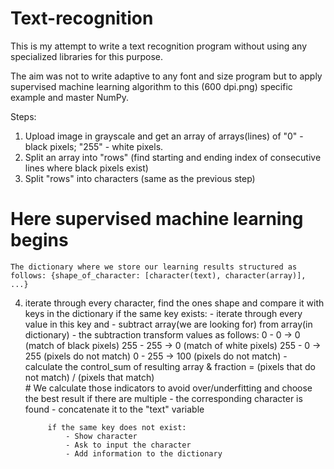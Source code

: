 # Text-recognition

This is my attempt to write a text recognition program without using any specialized libraries for this purpose.

The aim was not to write adaptive to any font and size program but to apply supervised machine learning algorithm to 
this (600 dpi.png) specific example and master NumPy.

Steps:
1) Upload image in grayscale and get an array of arrays(lines) of "0" - black pixels; "255" - white pixels.
2) Split an array into "rows" (find starting and ending index of consecutive lines where black pixels exist)
3) Split "rows" into characters (same as the previous step)

# Here supervised machine learning begins
	The dictionary where we store our learning results structured as follows: {shape_of_character: [character(text), character(array)], ...}
	
4) iterate through every character, find the ones shape and compare it with keys in the dictionary
			if the same key exists:
				- iterate through every value in this key and
				- subtract array(we are looking for) from  array(in dictionary)
				- the subtraction transform values as follows: 
																										 0 - 0 -> 0 (match of black pixels)
																										 255 - 255 -> 0 (match of white pixels)
																										 255 - 0 -> 255 (pixels do not match)
																										 0 - 255 -> 100 (pixels do not match)
				- calculate the control_sum of resulting array & fraction = (pixels that do not match) / (pixels that match)	
					# We calculate those indicators to avoid over/underfitting and choose the best result if there are multiple
				- the corresponding character is found - concatenate it to the "text" variable
				
			if the same key does not exist:
				- Show character
				- Ask to input the character
				- Add information to the dictionary
				
				
